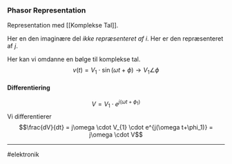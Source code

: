 ### Phasor Representation
Representation med [[Komplekse Tal]].

Her en den imaginære del *ikke repræsenteret af $i$*. Her er den repræsenteret af $j$.

Her kan vi omdanne en bølge til komplekse tal.
$$v(t) = V_{1} \cdot \sin(\omega t + \phi) \rightarrow V_1\angle\phi$$
#### Differentiering
$$V=V_{1}\cdot e^{j(\omega t+\phi_1)}$$
Vi differentierer
$$\frac{dV}{dt} = j\omega \cdot  V_{1} \cdot e^{j(\omega t+\phi_1)} = j\omega \cdot V$$

---
#elektronik 